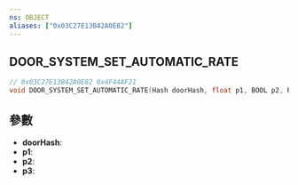```yaml
---
ns: OBJECT
aliases: ["0x03C27E13B42A0E82"]
---
```

## DOOR_SYSTEM_SET_AUTOMATIC_RATE

```c
// 0x03C27E13B42A0E82 0x4F44AF21
void DOOR_SYSTEM_SET_AUTOMATIC_RATE(Hash doorHash, float p1, BOOL p2, BOOL p3);
```

## 參數
* **doorHash**: 
* **p1**: 
* **p2**: 
* **p3**: 

